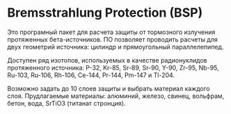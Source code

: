 # Bremsstrahlung Protection (BSP)

Это програмный пакет для расчета защиты от тормозного излучения протяженных бета-источников. 
ПО позволяет проводить расчеты для двух геометрий источника: цилиндр и прямоугольный параллелепипед.

Доступен ряд изотопов, используемых в качестве радионуклидов протяженного источника: P-32, Kr-85, Sr-89, Sr-90, Y-90, Zr-95, Nb-95, Ru-103, Ru-106, Rh-106, Ce-144, Pr-144, Pm-147 и Tl-204.

Возможно задать до 10 слоев защиты и выбрать материал каждого слоя. Прудлагаемые материалы: алюминий, железо, свинец, вольфрам, бетон, вода, SrTiO3 (титанат стронция).  
